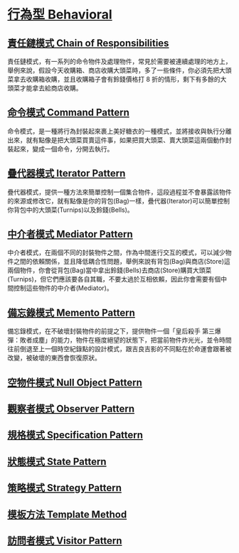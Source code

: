 # [行為型 Behavioral](/DesignPatterns/Behavioral)

## [責任鏈模式 Chain of Responsibilities](/DesignPatterns/Behavioral/ChainOfResponsibilities)
責任鏈模式，有一系列的命令物件及處理物件，常見於需要被連續處理的地方上，舉例來說，假設今天收購箱、商店收購大頭菜時，多了一些條件，你必須先把大頭菜拿去收購箱收購，並且收購箱子會有鈴錢價格打 8 折的情形，剩下有多餘的大頭菜才能拿去給商店收購。

## [命令模式 Command Pattern](/DesignPatterns/Behavioral/CommandPattern)
命令模式，是一種將行為封裝起來裹上美好糖衣的一種模式，並將接收與執行分離出來，就有點像是把大頭菜買賣這件事，如果把買大頭菜、賣大頭菜這兩個動作封裝起來，變成一個命令，分開去執行。

## [疊代器模式 Iterator Pattern](/DesignPatterns/Behavioral/IteratorPattern)
疊代器模式，提供一種方法來簡單控制一個集合物件，這段過程並不會暴露該物件的來源或修改它，就有點像是你的背包(Bag)一樣，疊代器(Iterator)可以簡單控制你背包中的大頭菜(Turnips)以及鈴錢(Bells)。

## [中介者模式 Mediator Pattern](/DesignPatterns/Behavioral/MediatorPattern)
中介者模式，在兩個不同的封裝物件之間，作為中間進行交互的模式，可以減少物件之間的依賴關係，並且降低耦合性問題，舉例來說有背包(Bag)與商店(Store)這兩個物件，你會從背包(Bag)當中拿出鈴錢(Bells)去商店(Store)購買大頭菜(Turnips)，但它們應該要各自其職，不要太過於互相依賴，因此你會需要有個中間控制這些物件的中介者(Mediator)。

## [備忘錄模式 Memento Pattern](/DesignPatterns/Behavioral/MementoPattern)
備忘錄模式，在不破壞封裝物件的前提之下，提供物件一個「皇后殺手 第三爆彈：敗者成塵」的能力，物件在極度絕望的狀態下，把當前物件炸光光，並令時間往前倒退至上一個時空紀錄點的設計模式，跟吉良吉影的不同點在於命運會跟著被改變，被破壞的東西會恢復原狀。

## [空物件模式 Null Object Pattern](/DesignPatterns/Behavioral/NullObjectPattern)


## [觀察者模式 Observer Pattern](/DesignPatterns/Behavioral/ObserverPattern)


## [規格模式 Specification Pattern](/DesignPatterns/Behavioral/SpecificationPattern)


## [狀態模式 State Pattern](/DesignPatterns/Behavioral/StatePattern)


## [策略模式 Strategy Pattern](/DesignPatterns/Behavioral/StrategyPattern)


## [模板方法 Template Method](/DesignPatterns/Behavioral/TemplateMethod)


## [訪問者模式 Visitor Pattern](/DesignPatterns/Behavioral/VisitorPattern)


